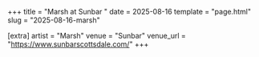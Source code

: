 +++
title = "Marsh at Sunbar "
date = 2025-08-16
template = "page.html"
slug = "2025-08-16-marsh"

[extra]
artist = "Marsh"
venue = "Sunbar"
venue_url = "https://www.sunbarscottsdale.com/"
+++
